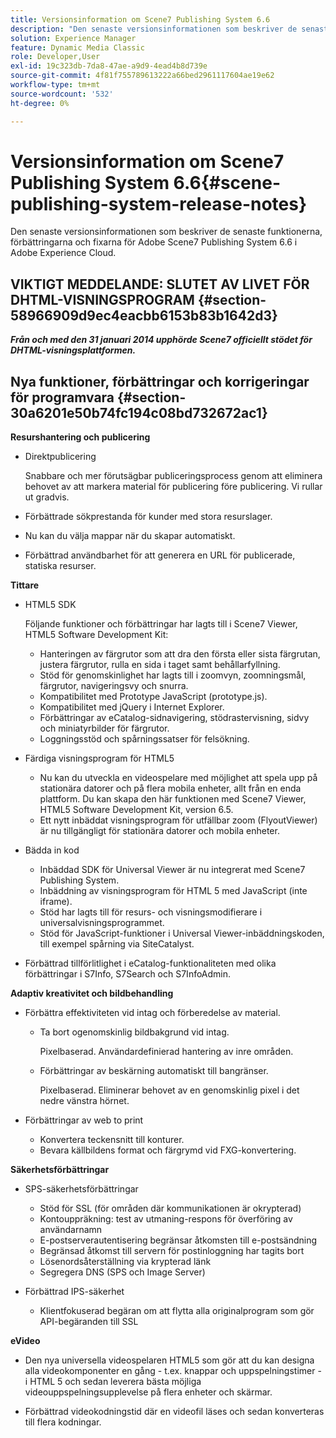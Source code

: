 ```yaml
---
title: Versionsinformation om Scene7 Publishing System 6.6
description: "Den senaste versionsinformationen som beskriver de senaste funktionerna, förbättringarna och fixarna för Adobe Scene7 Publishing System 6.6, en del av Adobe Experience Manager-lösningen i Adobe Experience Cloud."
solution: Experience Manager
feature: Dynamic Media Classic
role: Developer,User
exl-id: 19c323db-7da8-47ae-a9d9-4ead4b8d739e
source-git-commit: 4f81f755789613222a66bed2961117604ae19e62
workflow-type: tm+mt
source-wordcount: '532'
ht-degree: 0%

---
```


# Versionsinformation om Scene7 Publishing System 6.6{#scene-publishing-system-release-notes}

Den senaste versionsinformationen som beskriver de senaste funktionerna, förbättringarna och fixarna för Adobe Scene7 Publishing System 6.6 i Adobe Experience Cloud.

## VIKTIGT MEDDELANDE: SLUTET AV LIVET FÖR DHTML-VISNINGSPROGRAM {#section-58966909d9ec4eacbb6153b83b1642d3}

***Från och med den 31 januari 2014 upphörde Scene7 officiellt stödet för DHTML-visningsplattformen.***

## Nya funktioner, förbättringar och korrigeringar för programvara {#section-30a6201e50b74fc194c08bd732672ac1}

**Resurshantering och publicering**

* Direktpublicering

  Snabbare och mer förutsägbar publiceringsprocess genom att eliminera behovet av att markera material för publicering före publicering. Vi rullar ut gradvis.

* Förbättrade sökprestanda för kunder med stora resurslager.
* Nu kan du välja mappar när du skapar automatiskt.
* Förbättrad användbarhet för att generera en URL för publicerade, statiska resurser.

**Tittare**

* HTML5 SDK

  Följande funktioner och förbättringar har lagts till i Scene7 Viewer, HTML5 Software Development Kit:

   * Hanteringen av färgrutor som att dra den första eller sista färgrutan, justera färgrutor, rulla en sida i taget samt behållarfyllning.
   * Stöd för genomskinlighet har lagts till i zoomvyn, zoomningsmål, färgrutor, navigeringsvy och snurra.
   * Kompatibilitet med Prototype JavaScript (prototype.js).
   * Kompatibilitet med jQuery i Internet Explorer.
   * Förbättringar av eCatalog-sidnavigering, stödrastervisning, sidvy och miniatyrbilder för färgrutor.
   * Loggningsstöd och spårningssatser för felsökning.

* Färdiga visningsprogram för HTML5

   * Nu kan du utveckla en videospelare med möjlighet att spela upp på stationära datorer och på flera mobila enheter, allt från en enda plattform. Du kan skapa den här funktionen med Scene7 Viewer, HTML5 Software Development Kit, version 6.5.
   * Ett nytt inbäddat visningsprogram för utfällbar zoom (FlyoutViewer) är nu tillgängligt för stationära datorer och mobila enheter.

* Bädda in kod

   * Inbäddad SDK för Universal Viewer är nu integrerat med Scene7 Publishing System.
   * Inbäddning av visningsprogram för HTML 5 med JavaScript (inte iframe).
   * Stöd har lagts till för resurs- och visningsmodifierare i universalvisningsprogrammet.
   * Stöd för JavaScript-funktioner i Universal Viewer-inbäddningskoden, till exempel spårning via SiteCatalyst.

* Förbättrad tillförlitlighet i eCatalog-funktionaliteten med olika förbättringar i S7Info, S7Search och S7InfoAdmin.

**Adaptiv kreativitet och bildbehandling**

* Förbättra effektiviteten vid intag och förberedelse av material.

   * Ta bort ogenomskinlig bildbakgrund vid intag.

     Pixelbaserad. Användardefinierad hantering av inre områden.
   * Förbättringar av beskärning automatiskt till bangränser.

     Pixelbaserad. Eliminerar behovet av en genomskinlig pixel i det nedre vänstra hörnet.

* Förbättringar av web to print

   * Konvertera teckensnitt till konturer.
   * Bevara källbildens format och färgrymd vid FXG-konvertering.

**Säkerhetsförbättringar**

* SPS-säkerhetsförbättringar

   * Stöd för SSL (för områden där kommunikationen är okrypterad)
   * Kontouppräkning: test av utmaning-respons för överföring av användarnamn
   * E-postserverautentisering begränsar åtkomsten till e-postsändning
   * Begränsad åtkomst till servern för postinloggning har tagits bort
   * Lösenordsåterställning via krypterad länk
   * Segregera DNS (SPS och Image Server)

* Förbättrad IPS-säkerhet

   * Klientfokuserad begäran om att flytta alla originalprogram som gör API-begäranden till SSL

**eVideo**

* Den nya universella videospelaren HTML5 som gör att du kan designa alla videokomponenter en gång - t.ex. knappar och uppspelningstimer - i HTML 5 och sedan leverera bästa möjliga videouppspelningsupplevelse på flera enheter och skärmar.

* Förbättrad videokodningstid där en videofil läses och sedan konverteras till flera kodningar.
